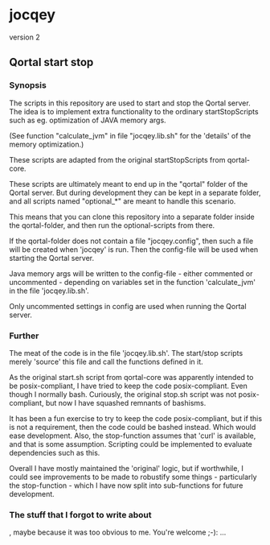 # jocqey
version 2
## Qortal start stop

### Synopsis

The scripts in this repository are used to start and stop the Qortal server.
The idea is to implement extra functionality to the ordinary startStopScripts
such as eg. optimization of JAVA memory args.

(See function "calculate_jvm" in file "jocqey.lib.sh" for the 'details' of the memory optimization.)

These scripts are adapted from the original startStopScripts from qortal-core.

These scripts are ultimately meant to end up in the "qortal" folder of the Qortal server.
But during development they can be kept in a separate folder,
and all scripts named "optional_*" are meant to handle this scenario.

This means that you can clone this repository into a separate folder inside the qortal-folder,
and then run the optional-scripts from there.

If the qortal-folder does not contain a file "jocqey.config",
then such a file will be created when 'jocqey' is run.
Then the config-file will be used when starting the Qortal server.

Java memory args will be written to the config-file - either commented or uncommented -
depending on variables set in the function 'calculate_jvm' in the file 'jocqey.lib.sh'.

Only uncommented settings in config are used when running the Qortal server.

### Further

The meat of the code is in the file 'jocqey.lib.sh'.
The start/stop scripts merely 'source' this file and call the functions defined in it.

As the original start.sh script from qortal-core was apparently intended to be posix-compliant,
I have tried to keep the code posix-compliant. Even though I normally bash.
Curiously, the original stop.sh script was not posix-compliant,
but now I have squashed remnants of bashisms.

It has been a fun exercise to try to keep the code posix-compliant, but if this is not a requirement,
then the code could be bashed instead. Which would ease development.
Also, the stop-function assumes that 'curl' is available, and that is some assumption.
Scripting could be implemented to evaluate dependencies such as this.

Overall I have mostly maintained the 'original' logic, but if worthwhile,
I could see improvements to be made to robustify some things -
particularly the stop-function - which I have now split into sub-functions for future development.

### The stuff that I forgot to write about

, maybe because it was too obvious to me.
You're welcome ;-):
...
